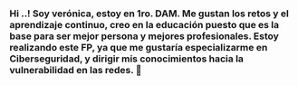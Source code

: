 ### Hi ..! Soy verónica, estoy en 1ro. DAM. Me gustan los retos y el aprendizaje continuo, creo en la educación puesto que es la base para ser mejor persona y mejores profesionales. Estoy realizando este FP, ya que me gustaría especializarme en Ciberseguridad, y dirigir mis conocimientos hacia la vulnerabilidad en las redes.   👋

<!--
Actualmente estamos mirando los siguientes temas:

![Tux, the Linux mascot]((C:\Users\beero\OneDrive\Escritorio\imágenes/tux.png)

¡[Sistemas Informáticos!](C:\Users\beero\OneDrive\Escritorio\imágenes.png "Máquinas virtuales")


**veronicanchitipan/veronicanchitipan** is a ✨ _special_ ✨ repository because its `README.md` (this file) appears on your GitHub profile.

Here are some ideas to get you started:

- 🔭 I’m currently working on ...
- 🌱 I’m currently learning ...
- 👯 I’m looking to collaborate on ...
- 🤔 I’m looking for help with ...
- 💬 Ask me about ...
- 📫 How to reach me: ...
- 😄 Pronouns: ...
- ⚡ Fun fact: ...
-->
